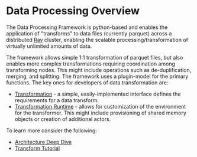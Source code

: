 # Data Processing Overview 
The Data Processing Framework is python-based and enables the 
application of "transforms" to data files (currently parquet) across a distributed 
[Ray](https://docs.ray.io/en/latest/index.html) cluster, enabling the
scalable processing/transformation of virtually unlimited amounts of data. 

The framework allows simple 1:1 transformation of parquet files, but also enables
more complex transformations requiring coordination among transforming nodes.
This might include operations such as de-duplification, merging, and splitting.
The framework uses a plugin-model for the primary functions.  The key ones for
developers of data transformation are:
* [Transformation](../src/data_processing/transform/table_transform.py) - a simple, easily-implemented interface defines
the requirements for a data transform.
* [Transformation Runtime](../src/data_processing/ray/transform_runtime.py) - allows for customization of the environment for the transformer.
This might include provisioning of shared memory objects or creation of additional actors.

To learn more consider the following:
* [Architecture Deep Dive](architecture.md)
* [Transform Tutorial](transform-tutorials)

